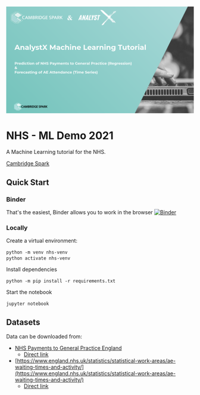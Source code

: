 ![cover](https://raw.githubusercontent.com/klemag/nhs-ml-demo-2021/main/img/cover.png)

# NHS - ML Demo 2021

A Machine Learning tutorial for the NHS.

[Cambridge Spark](https://www.cambridgespark.com)

## Quick Start

### Binder

That's the easiest, Binder allows you to work in the browser [![Binder](https://mybinder.org/badge_logo.svg)](https://mybinder.org/v2/gh/klemag/nhs-ml-demo-2021/main?labpath=NHS%20ML%20Tutorial.ipynb)


### Locally

Create a virtual environment:

```
python -m venv nhs-venv
python activate nhs-venv
```

Install dependencies

```
python -m pip install -r requirements.txt
```

Start the notebook

```
jupyter notebook
```

## Datasets

Data can be downloaded from:
- [NHS Payments to General Practice England](https://digital.nhs.uk/data-and-information/publications/statistical/nhs-payments-to-general-practice/england-2020-21)
    - [Direct link](https://files.digital.nhs.uk/A3/625945/nhspaymentsgp-20-21-prac-csv.csv)
- [https://www.england.nhs.uk/statistics/statistical-work-areas/ae-waiting-times-and-activity/](https://www.england.nhs.uk/statistics/statistical-work-areas/ae-waiting-times-and-activity/)
    - [Direct link](https://www.england.nhs.uk/statistics/wp-content/uploads/sites/2/2021/11/Adjusted-Monthly-AE-Time-Series-October-2021.xls)
